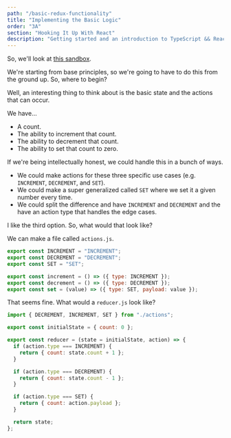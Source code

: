 ```yaml
---
path: "/basic-redux-functionality"
title: "Implementing the Basic Logic"
order: "3A"
section: "Hooking It Up With React"
description: "Getting started and an introduction to TypeScript && React Workshop"
---
```


So, we'll look at [this sandbox](https://codesandbox.io/s/uo1rb).

We're starting from base principles, so we're going to have to do this from the ground up. So, where to begin?

Well, an interesting thing to think about is the basic state and the actions that can occur.

We have…

- A count.
- The ability to increment that count.
- The ability to decrement that count.
- The ability to set that count to zero.

If we're being intellectually honest, we could handle this in a bunch of ways.

- We could make actions for these three specific use cases (e.g. `INCREMENT`, `DECREMENT`, and `SET`).
- We could make a super generalized called `SET` where we set it a given number every time.
- We could split the difference and have `INCREMENT` and `DECREMENT` and the have an action type that handles the edge cases.

I like the third option. So, what would that look like?

We can make a file called `actions.js`.

```js
export const INCREMENT = "INCREMENT";
export const DECREMENT = "DECREMENT";
export const SET = "SET";

export const increment = () => ({ type: INCREMENT });
export const decrement = () => ({ type: DECREMENT });
export const set = (value) => ({ type: SET, payload: value });
```

That seems fine. What would a `reducer.js` look like?

```js
import { DECREMENT, INCREMENT, SET } from "./actions";

export const initialState = { count: 0 };

export const reducer = (state = initialState, action) => {
  if (action.type === INCREMENT) {
    return { count: state.count + 1 };
  }

  if (action.type === DECREMENT) {
    return { count: state.count - 1 };
  }

  if (action.type === SET) {
    return { count: action.payload };
  }

  return state;
};
```

